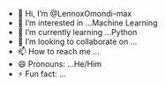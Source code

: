 - 👋 Hi, I’m @LennoxOmondi-max
- 👀 I’m interested in ...Machine Learning
- 🌱 I’m currently learning ...Python
- 💞️ I’m looking to collaborate on ...
- 📫 How to reach me ...
- 😄 Pronouns: ...He/Him
- ⚡ Fun fact: ...

<!---
LennoxOmondi-max/LennoxOmondi-max is a ✨ special ✨ repository because its `README.md` (this file) appears on your GitHub profile.
You can click the Preview link to take a look at your changes.
--->
